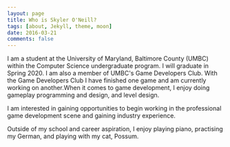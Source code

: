 ```yaml
---
layout: page
title: Who is Skyler O'Neill?
tags: [about, Jekyll, theme, moon]
date: 2016-03-21
comments: false
---
```

    
I am a student at the University of Maryland, Baltimore County (UMBC) within the Computer Science undergraduate program. I will graduate in Spring 2020. I am also a member of UMBC's Game Developers Club. With the Game Developers Club I have finished one game and am currently working on another.When it comes to game development, I enjoy doing gameplay programming and design, and level design.

I am interested in gaining opportunities to begin working in the professional game development scene and gaining industry experience.

Outside of my school and career aspiration, I enjoy playing piano, practising my German, and playing with my cat, Possum.